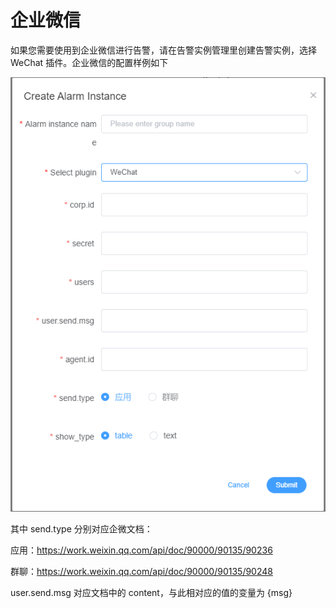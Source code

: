 # 企业微信

如果您需要使用到企业微信进行告警，请在告警实例管理里创建告警实例，选择 WeChat 插件。企业微信的配置样例如下

![enterprise-wechat-plugin](/img/alert/enterprise-wechat-plugin.png)

其中 send.type 分别对应企微文档：

应用：https://work.weixin.qq.com/api/doc/90000/90135/90236

群聊：https://work.weixin.qq.com/api/doc/90000/90135/90248

user.send.msg 对应文档中的 content，与此相对应的值的变量为 {msg}
